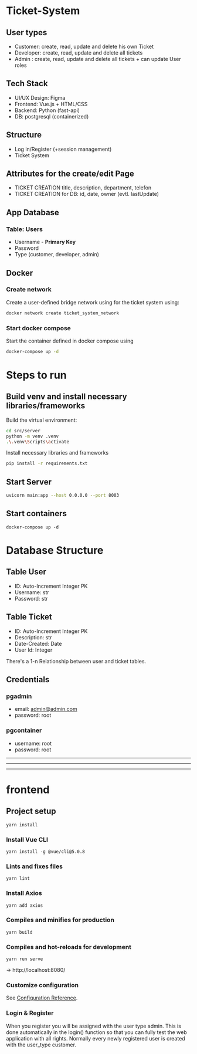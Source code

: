 # Ticket-System

## User types

* Customer: create, read, update and delete his own Ticket
* Developer: create, read, update and delete all tickets
* Admin : create, read, update and delete all tickets + can update User roles

## Tech Stack

* UI/UX Design: Figma
* Frontend: Vue.js + HTML/CSS
* Backend: Python (fast-api)
* DB: postgresql (containerized)


## Structure

* Log in/Register (+session management)
* Ticket System

## Attributes for the create/edit Page

* TICKET CREATION title, description, department, telefon
* TICKET CREATION for DB: id, date, owner (evtl. lastUpdate)

## App Database

### Table: Users

* Username - **Primary Key**
* Password 
* Type (customer, developer, admin)

## Docker

### Create network

Create a user-defined bridge network using for the ticket system using:

```bash
docker network create ticket_system_network
```

### Start docker compose

Start the container defined in docker compose using

```bash
docker-compose up -d
```

# Steps to run

## Build venv and install necessary libraries/frameworks

Build the virtual environment:

```bash
cd src/server
python -m venv .venv
.\.venv\Scripts\activate
```

Install necessary libraries and frameworks

```bash
pip install -r requirements.txt
```

## Start Server

```bash
uvicorn main:app --host 0.0.0.0 --port 8003
```

## Start containers

```docker-compose up -d```

# Database Structure

## Table User

* ID: Auto-Increment Integer PK
* Username: str
* Password: str

## Table Ticket

* ID: Auto-Increment Integer PK
* Description: str
* Date-Created: Date
* User Id: Integer

There's a 1-n Relationship between user and ticket tables.

## Credentials

### pgadmin

* email: admin@admin.com
* password: root

### pgcontainer

* username: root
* password: root

-----------------------------------------------------------------------------------------------------------------------
***********************************************************************************************************************
-----------------------------------------------------------------------------------------------------------------------

# frontend

## Project setup
```
yarn install
```
### Install Vue CLI
```
yarn install -g @vue/cli@5.0.8   
```
### Lints and fixes files
```
yarn lint
```
### Install Axios
```
yarn add axios
```
### Compiles and minifies for production
```
yarn build
```
### Compiles and hot-reloads for development
```
yarn run serve
```
->  http://localhost:8080/

### Customize configuration
See [Configuration Reference](https://cli.vuejs.org/config/).

### Login & Register
When you register you will be assigned with the user type admin.
This is done automatically in the login() function so that you can fully test the web application with all rights.
Normally every newly registered user is created with the user_type customer.





